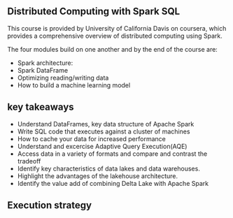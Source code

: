 ## Distributed Computing with Spark SQL

This course is provided by University of California Davis on coursera, which provides a comprehensive overview of distributed computing using Spark.

The four modules build on one another and by the end of the course are:

* Spark architecture:
* Spark DataFrame
* Optimizing reading/writing data
* How to build a machine learning model
## key takeaways

* Understand DataFrames, key data structure of Apache Spark
* Write SQL code that executes against a cluster of machines
* How to cache your data for increased performance
* Understand and excercise Adaptive Query Execution(AQE)
* Access data in a variety of formats and compare and contrast the tradeoff 
* Identify key characteristics of data lakes and data warehouses.
* Highlight the advantages of the lakehouse architecture.
* Identify the value add of combining Delta Lake with Apache Spark

## Execution strategy
